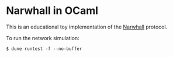# Narwhall in OCaml

This is an educational toy implementation of the [Narwhall](https://arxiv.org/abs/2105.11827) protocol.

To run the network simulation:

```console
$ dune runtest -f --no-buffer
```
